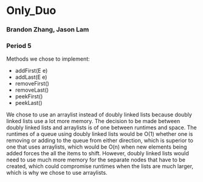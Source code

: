 # Only_Duo
### Brandon Zhang, Jason Lam 
### Period 5
Methods we chose to implement:
- addFirst(E e)
- addLast(E e)
- removeFirst()
- removeLast()
- peekFirst()
- peekLast()

We chose to use an arraylist instead of doubly linked lists because doubly linked lists use a lot more memory. The decision to be made between doubly linked lists and arraylists is of one between runtimes and space. The runtimes of a queue using doubly linked lists would be O(1) whether one is removing or adding to the queue from either direction, which is superior to one that uses arraylists, which would be O(n) when new elements being added forces the all the items to shift. However, doubly linked lists would need to use much more memory for the separate nodes that have to be created, which could compromise runtimes when the lists are much larger, which is why we chose to use arraylists.
